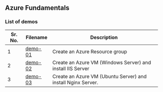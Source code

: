 ## Azure Fundamentals

### List of demos

Sr. No. | Filename | Description
-------|-----------|------
1 | [demo-01](./demo-01.md) | Create an Azure Resource group
2 | [demo-02](./demo-02.md) | Create an Azure VM (Windows Server) and install IIS Server
3 | [demo-03](./demo-03.md) | Create an Azure VM (Ubuntu Server) and install Nginx Server.